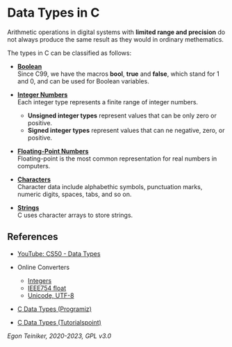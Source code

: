 # Data Types in C

Arithmetic operations in digital systems with **limited range and precision** do not always produce 
the same result as they would in ordinary methematics.

The types in C can be classified as follows:

* [**Boolean**](boolean)\
    Since C99, we have the macros **bool**, **true** and **false**, which stand for 1 and 0, and can be used for Boolean variables.

* [**Integer Numbers**](integer)\
    Each integer type represents a finite range of integer numbers. 
    * **Unsigned integer types** represent values that can be only zero or positive.
    * **Signed integer types** represent values that can ne negative, zero, or positive.
   
* [**Floating-Point Numbers**](floating-point)\
    Floating-point is the most common representation for real numbers in computers.

* [**Characters**](characters)\
    Character data include alphabethic symbols, punctuation marks, numeric digits, spaces, tabs, and so on.

* [**Strings**](strings)\
    C uses character arrays to store strings.


## References

* [YouTube: CS50 - Data Types](https://youtu.be/Fc9htmvVZ9U)

* Online Converters
    * [Integers](https://www.rapidtables.com/convert/number/decimal-to-binary.html)
    * [IEEE754 float](https://www.binaryconvert.com/convert_float.html)
    * [Unicode, UTF-8](https://onlinedevtools.in/unicode-converter)

* [C Data Types (Programiz)](https://www.programiz.com/c-programming/c-data-types)

* [C Data Types (Tutorialspoint)](https://www.tutorialspoint.com/cprogramming/c_data_types.htm)



*Egon Teiniker, 2020-2023, GPL v3.0* 
